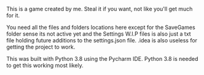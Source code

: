 This is a game created by me. Steal it if you want, not like you'll get much for it.

You need all the files and folders locations here except for the SaveGames folder sense its not active yet
and the Settings W.I.P files is also just a txt file holding future additions to the settings.json file.
.idea is also useless for getting the project to work. 

This was built with Python 3.8 using the Pycharm IDE. Python 3.8 is needed to get this working most likely.